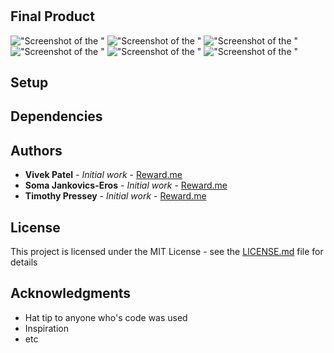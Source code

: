 #



## Final Product
!["Screenshot of the "]()
!["Screenshot of the "]()
!["Screenshot of the "]()
!["Screenshot of the "]()
!["Screenshot of the "]()
!["Screenshot of the "]()

## Setup




## Dependencies


## Authors

* **Vivek Patel** - *Initial work* - [Reward.me](https://github.com/VivekPatel3835/Reward.me)
* **Soma Jankovics-Eros** - *Initial work* - [Reward.me](https://github.com/VivekPatel3835/Reward.me)
* **Timothy Pressey** - *Initial work* - [Reward.me](https://github.com/VivekPatel3835/Reward.me)


## License

This project is licensed under the MIT License - see the [LICENSE.md](LICENSE.md) file for details

## Acknowledgments

* Hat tip to anyone who's code was used
* Inspiration
* etc
